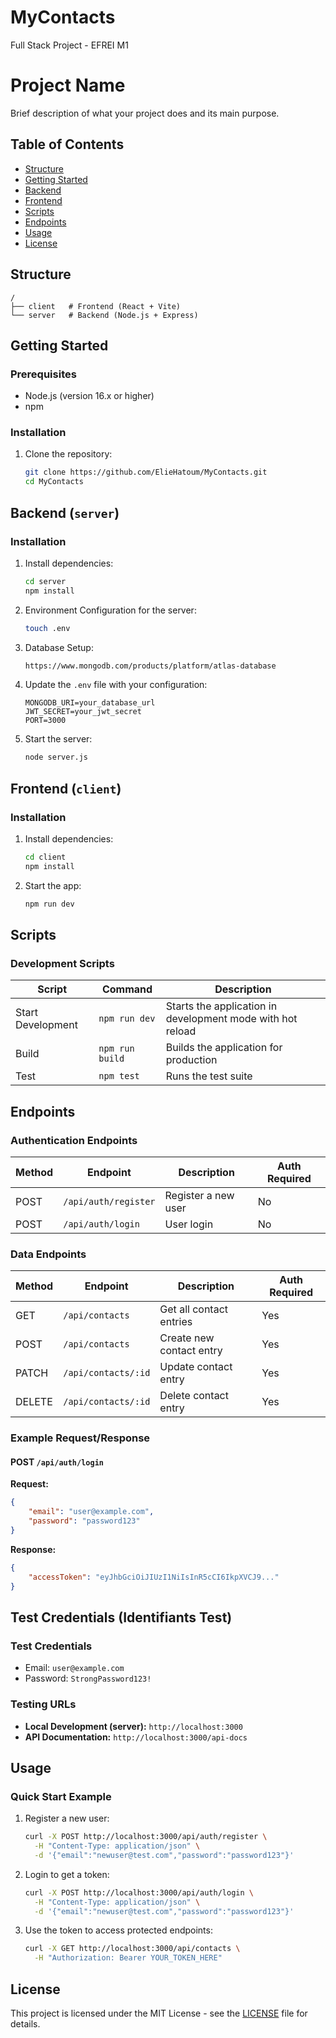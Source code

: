 # MyContacts

Full Stack Project - EFREI M1

# Project Name

Brief description of what your project does and its main purpose.

## Table of Contents

-   [Structure](#structure)
-   [Getting Started](#getting-started)
-   [Backend](#backend-server)
-   [Frontend](#frontend-client)
-   [Scripts](#scripts)
-   [Endpoints](#endpoints)
-   [Usage](#usage)
-   [License](#license)

## Structure

```
/
├── client   # Frontend (React + Vite)
└── server   # Backend (Node.js + Express)
```

## Getting Started

### Prerequisites

-   Node.js (version 16.x or higher)
-   npm

### Installation

1. Clone the repository:

    ```bash
    git clone https://github.com/ElieHatoum/MyContacts.git
    cd MyContacts
    ```

## Backend (`server`)

### Installation

1. Install dependencies:

    ```bash
    cd server
    npm install
    ```

2. Environment Configuration for the server:

    ```bash
    touch .env
    ```

3. Database Setup:

    ```bash
    https://www.mongodb.com/products/platform/atlas-database
    ```

4. Update the `.env` file with your configuration:

    ```env
    MONGODB_URI=your_database_url
    JWT_SECRET=your_jwt_secret
    PORT=3000
    ```

5. Start the server:
    ```bash
    node server.js
    ```

## Frontend (`client`)

### Installation

1. Install dependencies:

    ```bash
    cd client
    npm install
    ```

2. Start the app:

    ```bash
    npm run dev
    ```

## Scripts

### Development Scripts

| Script            | Command         | Description                                                |
| ----------------- | --------------- | ---------------------------------------------------------- |
| Start Development | `npm run dev`   | Starts the application in development mode with hot reload |
| Build             | `npm run build` | Builds the application for production                      |
| Test              | `npm test`      | Runs the test suite                                        |

## Endpoints

### Authentication Endpoints

| Method | Endpoint             | Description         | Auth Required |
| ------ | -------------------- | ------------------- | ------------- |
| POST   | `/api/auth/register` | Register a new user | No            |
| POST   | `/api/auth/login`    | User login          | No            |

### Data Endpoints

| Method | Endpoint            | Description              | Auth Required |
| ------ | ------------------- | ------------------------ | ------------- |
| GET    | `/api/contacts`     | Get all contact entries  | Yes           |
| POST   | `/api/contacts`     | Create new contact entry | Yes           |
| PATCH  | `/api/contacts/:id` | Update contact entry     | Yes           |
| DELETE | `/api/contacts/:id` | Delete contact entry     | Yes           |

### Example Request/Response

#### POST `/api/auth/login`

**Request:**

```json
{
    "email": "user@example.com",
    "password": "password123"
}
```

**Response:**

```json
{
    "accessToken": "eyJhbGciOiJIUzI1NiIsInR5cCI6IkpXVCJ9..."
}
```

## Test Credentials (Identifiants Test)

### Test Credentials

-   Email: `user@example.com`
-   Password: `StrongPassword123!`

### Testing URLs

-   **Local Development (server):** `http://localhost:3000`
-   **API Documentation:** `http://localhost:3000/api-docs`

## Usage

### Quick Start Example

1. Register a new user:

    ```bash
    curl -X POST http://localhost:3000/api/auth/register \
      -H "Content-Type: application/json" \
      -d '{"email":"newuser@test.com","password":"password123"}'
    ```

2. Login to get a token:

    ```bash
    curl -X POST http://localhost:3000/api/auth/login \
      -H "Content-Type: application/json" \
      -d '{"email":"newuser@test.com","password":"password123"}'
    ```

3. Use the token to access protected endpoints:
    ```bash
    curl -X GET http://localhost:3000/api/contacts \
      -H "Authorization: Bearer YOUR_TOKEN_HERE"
    ```

## License

This project is licensed under the MIT License - see the [LICENSE](LICENSE) file for details.
